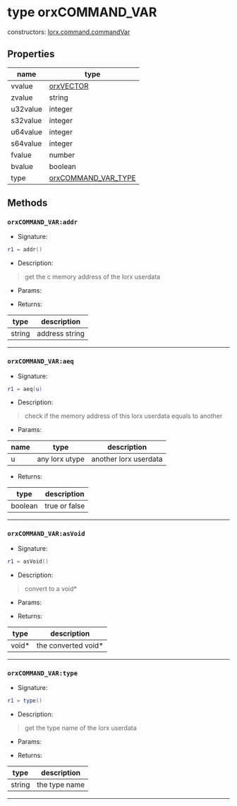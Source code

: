 # type orxCOMMAND_VAR

> 

constructors: [lorx.command.commandVar](../modules/command.md#commandvar)

## Properties

name | type 
--- | --- 
vvalue | [orxVECTOR](./orxVECTOR.md) 
zvalue | string
u32value | integer
s32value | integer
u64value | integer
s64value | integer
fvalue | number
bvalue | boolean
type | [orxCOMMAND_VAR_TYPE](../enums.md#orxcommand_var_type) 

## Methods

### **`orxCOMMAND_VAR:addr`**

* Signature:

```lua
r1 = addr()
```

* Description:

> get the c memory address of the lorx userdata

* Params:

* Returns:

type | description 
--- | ---
string | address string

---

### **`orxCOMMAND_VAR:aeq`**

* Signature:

```lua
r1 = aeq(u)
```

* Description:

> check if the memory address of this lorx userdata equals to another

* Params:

name | type | description 
--- | --- | ---
u | any lorx utype | another lorx userdata

* Returns:

type | description 
--- | ---
boolean | true or false

---

### **`orxCOMMAND_VAR:asVoid`**

* Signature:

```lua
r1 = asVoid()
```

* Description:

> convert to a void\*

* Params:

* Returns:

type | description 
--- | ---
void\* | the converted void\*

---

### **`orxCOMMAND_VAR:type`**

* Signature:

```lua
r1 = type()
```

* Description:

> get the type name of the lorx userdata

* Params:

* Returns:

type | description 
--- | ---
string | the type name

---

